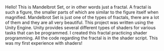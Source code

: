 Hello! This is Mandelbrot Set, or in other words just a fractal. A fractal is such a figure, the smaller parts of which are similar to the figure itself when magnified. Mandelbrot Set is just one of the types of fractals, there are a lot of them and they are all very beautiful. This project was written using the Unity Engine. Unity provides several different types of shaders for various tasks that can be programmed. I created this fractal practicing shader programming. All the code regarding the fractal is in the shader script. This was my first experience with shaders!
